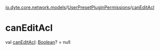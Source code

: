 [io.dyte.core.network.models](../index.md)/[UserPresetPluginPermissions](index.md)/[canEditAcl](can-edit-acl.md)

# canEditAcl


val [canEditAcl](can-edit-acl.md): [Boolean](https://kotlinlang.org/api/latest/jvm/stdlib/kotlin/-boolean/index.html)? = null
